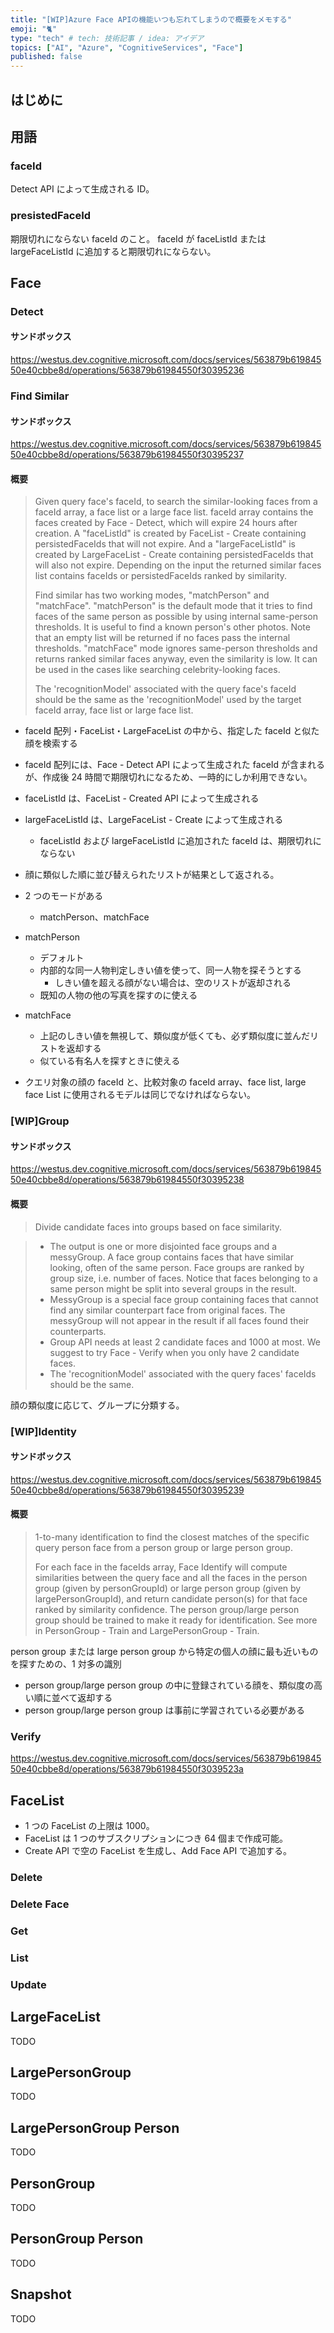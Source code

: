 ```yaml
---
title: "[WIP]Azure Face APIの機能いつも忘れてしまうので概要をメモする"
emoji: "🐈"
type: "tech" # tech: 技術記事 / idea: アイデア
topics: ["AI", "Azure", "CognitiveServices", "Face"]
published: false
---
```


## はじめに


## 用語

### faceId

Detect API によって生成される ID。


### presistedFaceId

期限切れにならない faceId のこと。
faceId が faceListId または largeFaceListId に追加すると期限切れにならない。

## Face

### Detect

#### サンドボックス

https://westus.dev.cognitive.microsoft.com/docs/services/563879b61984550e40cbbe8d/operations/563879b61984550f30395236

### Find Similar

#### サンドボックス

https://westus.dev.cognitive.microsoft.com/docs/services/563879b61984550e40cbbe8d/operations/563879b61984550f30395237

#### 概要

> Given query face's faceId, to search the similar-looking faces from a faceId array, a face list or a large face list. faceId array contains the faces created by Face - Detect, which will expire 24 hours after creation. A "faceListId" is created by FaceList - Create containing persistedFaceIds that will not expire. And a "largeFaceListId" is created by LargeFaceList - Create containing persistedFaceIds that will also not expire. Depending on the input the returned similar faces list contains faceIds or persistedFaceIds ranked by similarity.
> 
> Find similar has two working modes, "matchPerson" and "matchFace". "matchPerson" is the default mode that it tries to find faces of the same person as possible by using internal same-person thresholds. It is useful to find a known person's other photos. Note that an empty list will be returned if no faces pass the internal thresholds. "matchFace" mode ignores same-person thresholds and returns ranked similar faces anyway, even the similarity is low. It can be used in the cases like searching celebrity-looking faces.
> 
> The 'recognitionModel' associated with the query face's faceId should be the same as the 'recognitionModel' used by the target faceId array, face list or large face list.

- faceId 配列・FaceList・LargeFaceList の中から、指定した faceId と似た顔を検索する
- faceId 配列には、Face - Detect API によって生成された faceId が含まれるが、作成後 24 時間で期限切れになるため、一時的にしか利用できない。
- faceListId は、FaceList - Created API によって生成される
- largeFaceListId は、LargeFaceList - Create によって生成される
  - faceListId および largeFaceListId に追加された faceId は、期限切れにならない
- 顔に類似した順に並び替えられたリストが結果として返される。

- 2 つのモードがある
  - matchPerson、matchFace
- matchPerson
  - デフォルト
  - 内部的な同一人物判定しきい値を使って、同一人物を探そうとする
    - しきい値を超える顔がない場合は、空のリストが返却される
  - 既知の人物の他の写真を探すのに使える
- matchFace
  - 上記のしきい値を無視して、類似度が低くても、必ず類似度に並んだリストを返却する
  - 似ている有名人を探すときに使える

- クエリ対象の顔の faceId と、比較対象の faceId array、face list, large face List に使用されるモデルは同じでなければならない。

### [WIP]Group

#### サンドボックス

https://westus.dev.cognitive.microsoft.com/docs/services/563879b61984550e40cbbe8d/operations/563879b61984550f30395238

#### 概要

> Divide candidate faces into groups based on face similarity.

> - The output is one or more disjointed face groups and a messyGroup. A face group contains faces that have similar looking, often of the same person. Face groups are ranked by group size, i.e. number of faces. Notice that faces belonging to a same person might be split into several groups in the result.
> - MessyGroup is a special face group containing faces that cannot find any similar counterpart face from original faces. The messyGroup will not appear in the result if all faces found their counterparts.
> - Group API needs at least 2 candidate faces and 1000 at most. We suggest to try Face - Verify when you only have 2 candidate faces.
> - The 'recognitionModel' associated with the query faces' faceIds should be the same.

顔の類似度に応じて、グループに分類する。

### [WIP]Identity

#### サンドボックス

https://westus.dev.cognitive.microsoft.com/docs/services/563879b61984550e40cbbe8d/operations/563879b61984550f30395239

#### 概要

> 1-to-many identification to find the closest matches of the specific query person face from a person group or large person group.
>
> For each face in the faceIds array, Face Identify will compute similarities between the query face and all the faces in the person group (given by personGroupId) or large person group (given by largePersonGroupId), and return candidate person(s) for that face ranked by similarity confidence. The person group/large person group should be trained to make it ready for identification. See more in PersonGroup - Train and LargePersonGroup - Train.

person group または large person group から特定の個人の顔に最も近いものを探すための、1 対多の識別

- person group/large person group の中に登録されている顔を、類似度の高い順に並べて返却する
- person group/large person group は事前に学習されている必要がある

### Verify

https://westus.dev.cognitive.microsoft.com/docs/services/563879b61984550e40cbbe8d/operations/563879b61984550f3039523a

## FaceList

- 1 つの FaceList の上限は 1000。
- FaceList は 1 つのサブスクリプションにつき 64 個まで作成可能。
- Create API で空の FaceList を生成し、Add Face API で追加する。


### Delete

### Delete Face

### Get

### List

### Update

## LargeFaceList

TODO

## LargePersonGroup

TODO

## LargePersonGroup Person

TODO

## PersonGroup

TODO

## PersonGroup Person

TODO

## Snapshot

TODO
